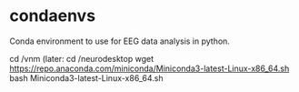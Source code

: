# condaenvs
Conda environment to use for EEG data analysis in python. 

cd /vnm (later: cd /neurodesktop
wget https://repo.anaconda.com/miniconda/Miniconda3-latest-Linux-x86_64.sh
bash Miniconda3-latest-Linux-x86_64.sh 



